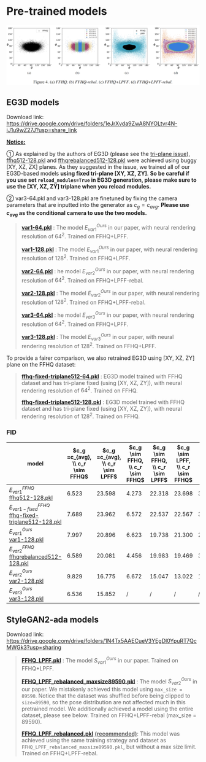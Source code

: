 # Pre-trained models

![dataset-paper-version](./imgs/dataset-paper-version.jpg)

## EG3D models

Download link: https://drive.google.com/drive/folders/1eJrXvda9ZwA8NYOLtvr4N-iJ1u9wZ27J?usp=share_link

**<u>Notice:</u>** 

① As explained by the authors of EG3D (please see the [tri-plane issue](https://github.com/NVlabs/eg3d/issues/67)),  [ffhq512-128.pkl](https://catalog.ngc.nvidia.com/orgs/nvidia/teams/research/models/eg3d/files#) and [ffhqrebalanced512-128.pkl](https://catalog.ngc.nvidia.com/orgs/nvidia/teams/research/models/eg3d/files#) were achieved using buggy [XY, XZ, ZX] planes. As they suggested in the issue, we trained all of our EG3D-based models **using fixed tri-plane  [XY, XZ, ZY]**. **So be careful if you use set `reload_modules=True` in EG3D generation, please make sure to use the  [XY, XZ, ZY] triplane when you reload modules.**

② var3-64.pkl and var3-128.pkl are finetuned by fixing the camera parameters that are inputted into the generator as $c_g = c_{avg}$. **Please use $c_{avg}$ as the conditional camera to use the two models.**



> **[var1-64.pkl](https://drive.google.com/file/d/1LMclJyg3RcDPBxG9LjaIIXyo938mUcls/view?usp=sharing)** :   The model $E^{Ours}_{var1}$ in our paper, with neural rendering resolution of $64^2$. Trained on FFHQ+LPFF.
>
> **[var1-128.pkl](https://drive.google.com/file/d/1zF_NzBujZwknBkABApcB_lB5usDpvywA/view?usp=sharing)** :  The model $E^{Ours}_{var1}$ in our paper, with neural rendering resolution of  $128^2$. Trained on FFHQ+LPFF.
>
> **[var2-64.pkl](https://drive.google.com/file/d/1fSzmYq1RnoNV4_KWbLFdzg0lPf15jp35/view?usp=sharing)** :  he model $E^{Ours}_{var2}$ in our paper, with neural rendering resolution of $64^2$. Trained on FFHQ+LPFF-rebal.
>
> **[var2-128.pkl](https://drive.google.com/file/d/1IEmRhhcgf1uHvLTsVLSZWnJAWNokneAZ/view?usp=sharing)** :  The model $E^{Ours}_{var2}$ in our paper, with neural rendering resolution of $128^2$.  Trained on FFHQ+LPFF-rebal.
>
> **[var3-64.pkl](https://drive.google.com/file/d/1umVOcTtV2aCPSFAq0Zvob6DxMZ2WHHGp/view?usp=sharing)** :  he model $E^{Ours}_{var3}$ in our paper, with neural rendering resolution of $64^2$. Trained on FFHQ+LPFF.
>
> **[var3-128.pkl](https://drive.google.com/file/d/1LQUldyLIGSGNe9FgBgnfiT-Qr7FgF7ba/view?usp=sharing)** :  The model $E^{Ours}_{var3}$ in our paper, with neural rendering resolution of $128^2$. Trained on FFHQ+LPFF.



To provide a fairer comparison, we also retrained EG3D using [XY, XZ, ZY] plane on the FFHQ dataset:

> **[ffhq-fixed-triplane512-64.pkl](https://drive.google.com/file/d/1yJdSI1r5TEf_adFJGNzQki-5wErrxnrl/view?usp=sharing)** : EG3D model trained with FFHQ dataset and has tri-plane fixed (using [XY, XZ, ZY]), with neural rendering resolution of $64^2$.  Trained on FFHQ.
>
> **[ffhq-fixed-triplane512-128.pkl](https://drive.google.com/file/d/1MkcgSnyIJHLYb-xjNg2dkLkQZ8k3mK3Z/view?usp=sharing)** : EG3D model trained with FFHQ dataset and has tri-plane fixed (using [XY, XZ, ZY]), with neural rendering resolution of  $128^2$. Trained on FFHQ.



### FID

| model                                                        | $c_g =c_{avg}, \\ c_r \sim FFHQ$ | $c_g =c_{avg}, \\ c_r \sim LPFF$ | $c_g \sim FFHQ, \\  c_r \sim FFHQ$ | $c_g \sim FFHQ, \\  c_r \sim LPFF$ | $c_g \sim LPFF, \\ c_r \sim FFHQ$ | $c_g \sim LPFF, \\ c_r \sim LPFF$ | $c_g \sim FFHQ, \\  c_r =c_g$ | $c_g \sim LPFF, \\  c_r =c_g$ |
| ------------------------------------------------------------ | -------------------------------- | -------------------------------- | ---------------------------------- | ---------------------------------- | --------------------------------- | --------------------------------- | ----------------------------- | ----------------------------- |
| $E^{FFHQ}_{var1}$ <br />[ffhq512-128.pkl](https://catalog.ngc.nvidia.com/orgs/nvidia/teams/research/models/eg3d/files#) | 6.523                            | 23.598                           | 4.273                              | 22.318                             | 23.698                            | 36.641                            | 4.025                         | 23.301                        |
| $E^{FFHQ}_{var1-fixed}$ <br /> [ffhq-fixed-triplane512-128.pkl](https://drive.google.com/file/d/1MkcgSnyIJHLYb-xjNg2dkLkQZ8k3mK3Z/view?usp=sharing) | 7.689                            | 23.962                           | 6.572                              | 22.537                             | 22.567                            | 33.063                            | 6.102                         | 25.115                        |
| $E^{Ours}_{var1}$<br />[var1-128.pkl](https://drive.google.com/file/d/1zF_NzBujZwknBkABApcB_lB5usDpvywA/view?usp=sharing) | 7.997                            | 20.896                           | 6.623                              | 19.738                             | 21.300                            | 22.074                            | 6.093                         | 16.026                        |
| $E^{FFHQ}_{var2}$ <br />[ffhqrebalanced512-128.pkl](https://catalog.ngc.nvidia.com/orgs/nvidia/teams/research/models/eg3d/files#) | 6.589                            | 20.081                           | 4.456                              | 19.983                             | 19.469                            | 30.181                            | 4.262                         | 23.717                        |
| $E^{Ours}_{var2}$<br />[var2-128.pkl](https://drive.google.com/file/d/1IEmRhhcgf1uHvLTsVLSZWnJAWNokneAZ/view?usp=sharing) | 9.829                            | 16.775                           | 6.672                              | 15.047                             | 13.022                            | 14.836                            | 6.571                         | 12.221                        |
| $E^{Ours}_{var3}$<br />[var3-128.pkl](https://drive.google.com/file/d/1LQUldyLIGSGNe9FgBgnfiT-Qr7FgF7ba/view?usp=sharing) | 6.536                            | 15.852                           | /                                  | /                                  | /                                 | /                                 | /                             | /                             |



## StyleGAN2-ada models

Download link: https://drive.google.com/drive/folders/1N4Tx5AAECueV3YEgDl0YpuRT7QcMWGk3?usp=sharing

> **[FFHQ_LPFF.pkl](https://drive.google.com/file/d/1_iH8swQ9jIn9vXdXnXfeiArFVGAlVFsO/view?usp=sharing)** :  The model $S^{Ours}_{var1}$ in our paper. Trained on FFHQ+LPFF.
>
> **[FFHQ_LPFF_rebalanced_maxsize89590.pkl](https://drive.google.com/file/d/1d5fjpry5m4e4NKRHQzT-waNMxENcjGXz/view?usp=sharing)** :  The model $S^{Ours}_{var2}$ in our paper. We mistakenly achieved this model using `max_size = 89590`. Notice that the dataset was shuffled before being clipped to `size=89590`, so the pose distribution are not affected much in this pretrained model. We additionally achieved a model using the entire dataset, please see below. Trained on FFHQ+LPFF-rebal (max_size = 89590).
>
> **[FFHQ_LPFF_rebalanced.pkl](https://drive.google.com/file/d/1KHgCbBh1dd2vg_F-YPLtU4hVmQ0YjXfr/view?usp=sharing)** <u>**(recommended)**</u>: This model was achieved using the same training strategy and dataset as `FFHQ_LPFF_rebalanced_maxsize89590.pkl`, but without a max size limit. Trained on FFHQ+LPFF-rebal.

